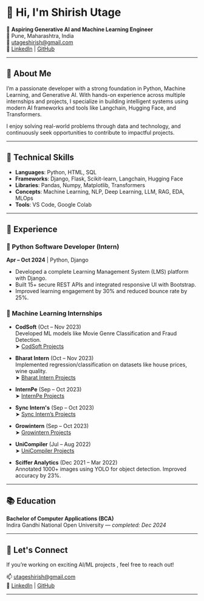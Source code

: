 # 👋 Hi, I'm Shirish Utage

🎯 **Aspiring Generative AI and Machine Learning Engineer**  
📍 Pune, Maharashtra, India  
📧 utageshirish@gmail.com  
🔗 [LinkedIn](https://www.linkedin.com/in/shirishutage) | [GitHub](https://github.com/SHIRISH3)

---

## 🧠 About Me

I’m a passionate developer with a strong foundation in Python, Machine Learning, and Generative AI. With hands-on experience across multiple internships and projects, I specialize in building intelligent systems using modern AI frameworks and tools like Langchain, Hugging Face, and Transformers.

I enjoy solving real-world problems through data and technology, and continuously seek opportunities to contribute to impactful projects.

---

## 🔧 Technical Skills

- **Languages**: Python, HTML, SQL
- **Frameworks**: Django, Flask, Scikit-learn, Langchain, Hugging Face
- **Libraries**: Pandas, Numpy, Matplotlib, Transformers
- **Concepts**: Machine Learning, NLP, Deep Learning, LLM, RAG, EDA, MLOps
- **Tools**: VS Code, Google Colab

---

## 💼 Experience

### 🔹 Python Software Developer (Intern)
**Apr – Oct 2024** | Python, Django  
- Developed a complete Learning Management System (LMS) platform with Django.
- Built 15+ secure REST APIs and integrated responsive UI with Bootstrap.
- Improved learning engagement by 30% and reduced bounce rate by 25%.

### 🔹 Machine Learning Internships

- **CodSoft** (Oct – Nov 2023)  
  Developed ML models like Movie Genre Classification and Fraud Detection.  
  ➤ [CodSoft Projects](https://github.com/SHIRISH3/Codsoft_machine_learning_internship)

- **Bharat Intern** (Oct – Nov 2023)  
  Implemented regression/classification on datasets like house prices, wine quality.  
  ➤ [Bharat Intern Projects](https://github.com/SHIRISH3/BharatIntern_machine_learning_internship)

- **InternPe** (Sep – Oct 2023)  
  ➤ [InternPe Projects](https://github.com/SHIRISH3/Internpe-Machine-Learning-Internship)

- **Sync Intern's** (Sep – Oct 2023)  
  ➤ [Sync Intern’s Projects](https://github.com/SHIRISH3/Sync-Intern-s-Machine-Learning-Internship)

- **Growintern** (Sep – Oct 2023)  
  ➤ [Growintern Projects](https://github.com/SHIRISH3/Growintern-Machine-Learning-Internship)

- **UniCompiler** (Jul – Aug 2022)  
  ➤ [UniCompiler Projects](https://github.com/SHIRISH3/UniCompiler-internship)

- **Sciffer Analytics** (Dec 2021 – Mar 2022)  
  Annotated 1000+ images using YOLO for object detection. Improved accuracy by 23%.

---

## 📚 Education

**Bachelor of Computer Applications (BCA)**  
Indira Gandhi National Open University — *completed: Dec 2024*

---

## 🚀 Let's Connect

If you’re working on exciting AI/ML projects , feel free to reach out!

📫 utageshirish@gmail.com  
🔗 [LinkedIn](https://www.linkedin.com/in/shirishutage) | [GitHub](https://github.com/SHIRISH3)

---
